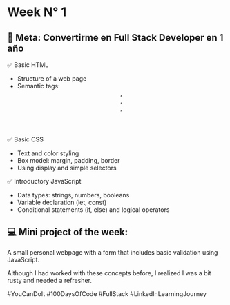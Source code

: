 # Week N° 1

## 🎯 Meta: Convertirme en Full Stack Developer en 1 año

✅ Basic HTML

- Structure of a web page
- Semantic tags: <header>, <main>, <footer>, <form>

✅ Basic CSS

- Text and color styling
- Box model: margin, padding, border
- Using display and simple selectors

✅ Introductory JavaScript

- Data types: strings, numbers, booleans
- Variable declaration (let, const)
- Conditional statements (if, else) and logical operators

## 💻 Mini project of the week:

A small personal webpage with a form that includes basic validation using JavaScript.

Although I had worked with these concepts before, I realized I was a bit rusty and needed a refresher.

#YouCanDoIt #100DaysOfCode #FullStack #LinkedInLearningJourney
